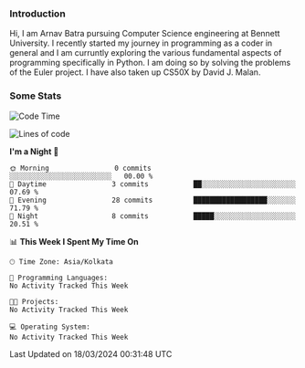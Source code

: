 ### Introduction
Hi, I am Arnav Batra pursuing Computer Science engineering at Bennett University. I recently started my journey in programming as a coder in general and I am curruntly exploring the various fundamental aspects of programming specifically in Python. 
I am doing so by solving the problems of the Euler project. 
I have also taken up CS50X by David J. Malan.

### Some Stats
<!--START_SECTION:waka-->
![Code Time](http://img.shields.io/badge/Code%20Time-17%20hrs%2018%20mins-blue)

![Lines of code](https://img.shields.io/badge/From%20Hello%20World%20I%27ve%20Written-24.1%20thousand%20lines%20of%20code-blue)

**I'm a Night 🦉** 

```text
🌞 Morning                0 commits           ░░░░░░░░░░░░░░░░░░░░░░░░░   00.00 % 
🌆 Daytime                3 commits           ██░░░░░░░░░░░░░░░░░░░░░░░   07.69 % 
🌃 Evening                28 commits          ██████████████████░░░░░░░   71.79 % 
🌙 Night                  8 commits           █████░░░░░░░░░░░░░░░░░░░░   20.51 % 
```


📊 **This Week I Spent My Time On** 

```text
🕑︎ Time Zone: Asia/Kolkata

💬 Programming Languages: 
No Activity Tracked This Week

🐱‍💻 Projects: 
No Activity Tracked This Week

💻 Operating System: 
No Activity Tracked This Week
```


 Last Updated on 18/03/2024 00:31:48 UTC
<!--END_SECTION:waka-->
